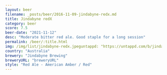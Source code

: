 ```yaml
---
layout: beer
filename: _posts/beer/2016-11-09-jindabyne-redx.md
title: Jindabyne redX
category: beer
score: 7.5
beer-date: "2021-11-12"
desc: "Moderate bitter red ale. Good staple for a long session"
permalink: /beer/:title.html
img: /img/list/jindabyne-redx.jpeguntappd: "https://untappd.com/b/jindabyne-brewing-red-x/1483787"
country: "Australia"
brewery: "Jindabyne Brewing"
breweryURL: "breweryURL"
style: "Red Ale - American Amber / Red"
---
```


